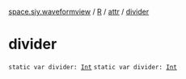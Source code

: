 [space.siy.waveformview](../../index.md) / [R](../index.md) / [attr](index.md) / [divider](./divider.md)

# divider

`static var divider: `[`Int`](https://kotlinlang.org/api/latest/jvm/stdlib/kotlin/-int/index.html)
`static var divider: `[`Int`](https://kotlinlang.org/api/latest/jvm/stdlib/kotlin/-int/index.html)